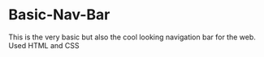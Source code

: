 # Basic-Nav-Bar
This is the very basic but also the cool looking navigation bar for the web. Used HTML and CSS
